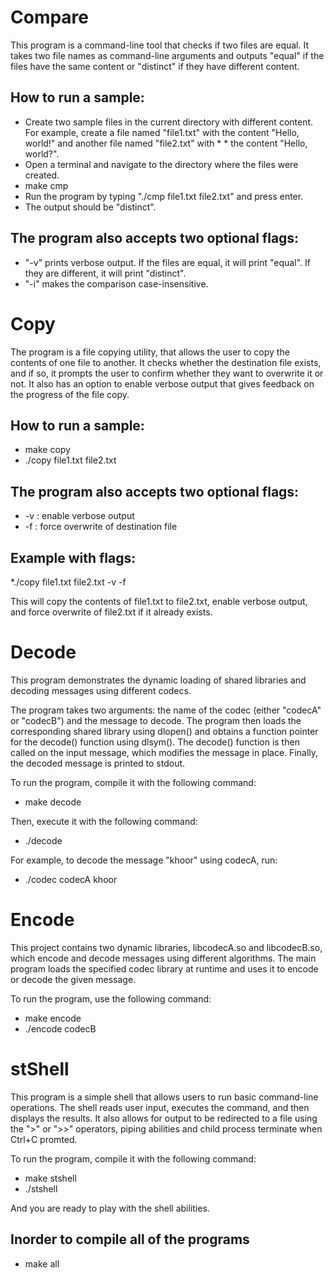 # Compare

This program is a command-line tool that checks if two files are equal. It takes two file names as command-line arguments and outputs "equal" if the files have the same content or "distinct" if they have different content.

## How to run a sample:

* Create two sample files in the current directory with different content. For example, create a file named "file1.txt" with the content "Hello, world!" and another file named "file2.txt" with * * the content "Hello, world?".
* Open a terminal and navigate to the directory where the files were created.
* make cmp
* Run the program by typing "./cmp file1.txt file2.txt" and press enter.
* The output should be "distinct".

## The program also accepts two optional flags:

* "-v" prints verbose output. If the files are equal, it will print "equal". If they are different, it will print "distinct".
* "-i" makes the comparison case-insensitive.

# Copy

The program is a file copying utility, that allows the user to copy the contents of one file to another. It checks whether the destination file exists, and if so, it prompts the user to confirm whether they want to overwrite it or not. It also has an option to enable verbose output that gives feedback on the progress of the file copy.


## How to run a sample:
* make copy
* ./copy file1.txt file2.txt

## The program also accepts two optional flags:
* -v : enable verbose output
* -f : force overwrite of destination file

## Example with flags:
*./copy file1.txt file2.txt -v -f

This will copy the contents of file1.txt to file2.txt, enable verbose output, and force overwrite of file2.txt if it already exists.

# Decode

This program demonstrates the dynamic loading of shared libraries and decoding messages using different codecs.

The program takes two arguments: the name of the codec (either "codecA" or "codecB") and the message to decode. The program then loads the corresponding shared library using dlopen() and obtains a function pointer for the decode() function using dlsym(). The decode() function is then called on the input message, which modifies the message in place. Finally, the decoded message is printed to stdout.

To run the program, compile it with the following command:
* make decode

Then, execute it with the following command:
* ./decode <codec> <message>
  
For example, to decode the message "khoor" using codecA, run:
* ./codec codecA khoor

# Encode
  
This project contains two dynamic libraries, libcodecA.so and libcodecB.so, which encode and decode messages using different algorithms. The main program loads the specified codec library at runtime and uses it to encode or decode the given message.

To run the program, use the following command:
* make encode
* ./encode codecB <message>

# stShell
  
This program is a simple shell that allows users to run basic command-line operations. The shell reads user input, executes the command, and then displays the results. It also allows for output to be redirected to a file using the ">" or ">>" operators, piping abilities and child process terminate when Ctrl+C promted.
  
To run the program, compile it with the following command:
* make stshell
* ./stshell

And you are ready to play with the shell abilities.
  
## Inorder to compile all of the programs
* make all


